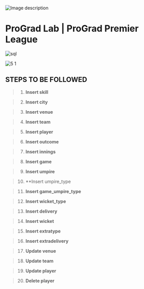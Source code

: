 ![Image description](https://i1.faceprep.in/ProGrad/face-logo-resized.png)

# ProGrad Lab | ProGrad Premier League




![sql](https://user-images.githubusercontent.com/58466121/76389844-3c85d400-6392-11ea-875f-8cd9676219b2.JPG)


![5 1](https://user-images.githubusercontent.com/61002120/76398491-f7b66900-63a2-11ea-8283-0db1f3abd862.png)


## STEPS TO BE FOLLOWED


> 1. **Insert skill**

> 2. **Insert city**

> 3. **Insert venue**

> 4. **Insert team**

> 5. **Insert player**

> 6. **Insert outcome**

> 7. **Insert innings**

> 8. **Insert game**

> 9. **Insert umpire**

> 10. **Insert umpire_type

> 11. **Insert game_umpire_type**

> 12. **Insert wicket_type**

> 13. **Insert delivery**

> 14. **Insert wicket**

> 15. **Insert extratype**

> 16. **Insert extradelivery**

> 17. **Update venue**

> 18. **Update team**

> 19. **Update player**

> 20. **Delete player**
